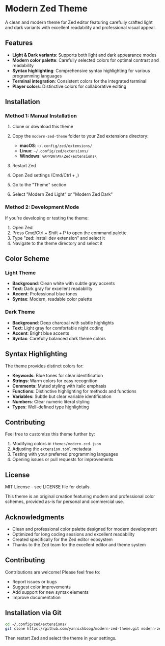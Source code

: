 # Modern Zed Theme

A clean and modern theme for Zed editor featuring carefully crafted light and dark variants with excellent readability and professional visual appeal.

## Features

- **Light & Dark variants**: Supports both light and dark appearance modes
- **Modern color palette**: Carefully selected colors for optimal contrast and readability
- **Syntax highlighting**: Comprehensive syntax highlighting for various programming languages
- **Terminal integration**: Consistent colors for the integrated terminal
- **Player colors**: Distinctive colors for collaborative editing

## Installation

### Method 1: Manual Installation

1. Clone or download this theme
2. Copy the `modern-zed-theme` folder to your Zed extensions directory:
   - **macOS**: `~/.config/zed/extensions/`
   - **Linux**: `~/.config/zed/extensions/`
   - **Windows**: `%APPDATA%\Zed\extensions\`

3. Restart Zed
4. Open Zed settings (Cmd/Ctrl + ,)
5. Go to the "Theme" section
6. Select "Modern Zed Light" or "Modern Zed Dark"

### Method 2: Development Mode

If you're developing or testing the theme:

1. Open Zed
2. Press Cmd/Ctrl + Shift + P to open the command palette
3. Type "zed: install dev extension" and select it
4. Navigate to the theme directory and select it

## Color Scheme

### Light Theme
- **Background**: Clean white with subtle gray accents
- **Text**: Dark gray for excellent readability
- **Accent**: Professional blue tones
- **Syntax**: Modern, readable color palette

### Dark Theme
- **Background**: Deep charcoal with subtle highlights
- **Text**: Light gray for comfortable night coding
- **Accent**: Bright blue accents
- **Syntax**: Carefully balanced dark theme colors

## Syntax Highlighting

The theme provides distinct colors for:
- **Keywords**: Blue tones for clear identification
- **Strings**: Warm colors for easy recognition
- **Comments**: Muted styling with italic emphasis
- **Functions**: Distinctive highlighting for methods and functions
- **Variables**: Subtle but clear variable identification
- **Numbers**: Clear numeric literal styling
- **Types**: Well-defined type highlighting

## Contributing

Feel free to customize this theme further by:
1. Modifying colors in `themes/modern-zed.json`
2. Adjusting the `extension.toml` metadata
3. Testing with your preferred programming languages
4. Opening issues or pull requests for improvements

## License

MIT License - see LICENSE file for details.

This theme is an original creation featuring modern and professional color schemes, provided as-is for personal and commercial use.

## Acknowledgments

- Clean and professional color palette designed for modern development
- Optimized for long coding sessions and excellent readability
- Created specifically for the Zed editor ecosystem
- Thanks to the Zed team for the excellent editor and theme system

## Contributing

Contributions are welcome! Please feel free to:
- Report issues or bugs
- Suggest color improvements
- Add support for new syntax elements
- Improve documentation

## Installation via Git

```bash
cd ~/.config/zed/extensions/
git clone https://github.com/yannickboog/modern-zed-theme.git modern-zed-theme
```

Then restart Zed and select the theme in your settings.
